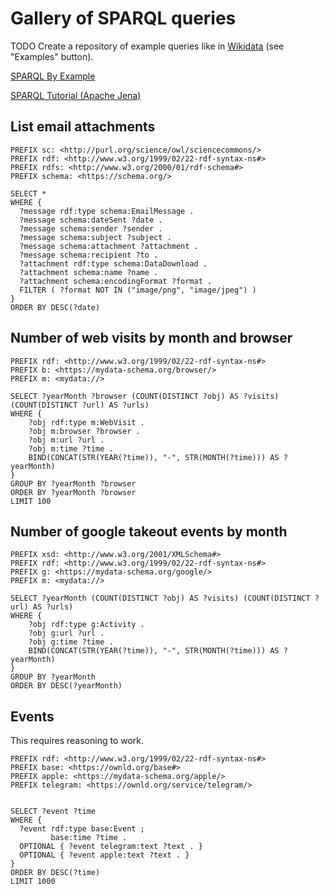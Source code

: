 # Gallery of SPARQL queries

TODO Create a repository of example queries like in [Wikidata](https://query.wikidata.org/) (see "Examples" button).

[SPARQL By Example](https://www.w3.org/2009/Talks/0615-qbe/)

[SPARQL Tutorial (Apache Jena)](https://jena.apache.org/tutorials/sparql.html)

## List email attachments

```sparql
PREFIX sc: <http://purl.org/science/owl/sciencecommons/>
PREFIX rdf: <http://www.w3.org/1999/02/22-rdf-syntax-ns#>
PREFIX rdfs: <http://www.w3.org/2000/01/rdf-schema#>
PREFIX schema: <https://schema.org/>

SELECT *
WHERE {
  ?message rdf:type schema:EmailMessage .
  ?message schema:dateSent ?date .
  ?message schema:sender ?sender .
  ?message schema:subject ?subject .
  ?message schema:attachment ?attachment .
  ?message schema:recipient ?to .
  ?attachment rdf:type schema:DataDownload .
  ?attachment schema:name ?name .
  ?attachment schema:encodingFormat ?format . 
  FILTER ( ?format NOT IN ("image/png", "image/jpeg") )
}
ORDER BY DESC(?date)
```

## Number of web visits by month and browser

```sparql
PREFIX rdf: <http://www.w3.org/1999/02/22-rdf-syntax-ns#>
PREFIX b: <https://mydata-schema.org/browser/>
PREFIX m: <mydata://>

SELECT ?yearMonth ?browser (COUNT(DISTINCT ?obj) AS ?visits) (COUNT(DISTINCT ?url) AS ?urls)
WHERE {
    ?obj rdf:type m:WebVisit .
    ?obj m:browser ?browser .
    ?obj m:url ?url .
    ?obj m:time ?time .
    BIND(CONCAT(STR(YEAR(?time)), "-", STR(MONTH(?time))) AS ?yearMonth)
}
GROUP BY ?yearMonth ?browser
ORDER BY ?yearMonth ?browser
LIMIT 100
```

## Number of google takeout events by month

```sparql
PREFIX xsd: <http://www.w3.org/2001/XMLSchema#>
PREFIX rdf: <http://www.w3.org/1999/02/22-rdf-syntax-ns#>
PREFIX g: <https://mydata-schema.org/google/>
PREFIX m: <mydata://>

SELECT ?yearMonth (COUNT(DISTINCT ?obj) AS ?visits) (COUNT(DISTINCT ?url) AS ?urls)
WHERE {
    ?obj rdf:type g:Activity .
    ?obj g:url ?url .
    ?obj g:time ?time .
    BIND(CONCAT(STR(YEAR(?time)), "-", STR(MONTH(?time))) AS ?yearMonth)
}
GROUP BY ?yearMonth
ORDER BY DESC(?yearMonth)
```

## Events 

This requires reasoning to work.

```sparql
PREFIX rdf: <http://www.w3.org/1999/02/22-rdf-syntax-ns#>
PREFIX base: <https://ownld.org/base#>
PREFIX apple: <https://mydata-schema.org/apple/>
PREFIX telegram: <https://ownld.org/service/telegram/>


SELECT ?event ?time
WHERE {
  ?event rdf:type base:Event ; 
         base:time ?time .
  OPTIONAL { ?event telegram:text ?text . }
  OPTIONAL { ?event apple:text ?text . }
}
ORDER BY DESC(?time)
LIMIT 1000
```